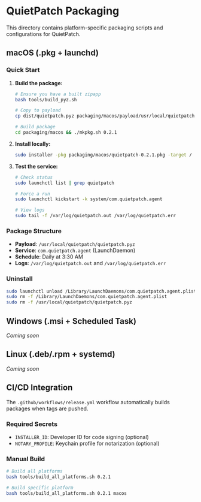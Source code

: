 # QuietPatch Packaging

This directory contains platform-specific packaging scripts and configurations for QuietPatch.

## macOS (.pkg + launchd)

### Quick Start

1. **Build the package:**
   ```bash
   # Ensure you have a built zipapp
   bash tools/build_pyz.sh
   
   # Copy to payload
   cp dist/quietpatch.pyz packaging/macos/payload/usr/local/quietpatch/
   
   # Build package
   cd packaging/macos && ./mkpkg.sh 0.2.1
   ```

2. **Install locally:**
   ```bash
   sudo installer -pkg packaging/macos/quietpatch-0.2.1.pkg -target /
   ```

3. **Test the service:**
   ```bash
   # Check status
   sudo launchctl list | grep quietpatch
   
   # Force a run
   sudo launchctl kickstart -k system/com.quietpatch.agent
   
   # View logs
   sudo tail -f /var/log/quietpatch.out /var/log/quietpatch.err
   ```

### Package Structure

- **Payload**: `/usr/local/quietpatch/quietpatch.pyz`
- **Service**: `com.quietpatch.agent` (LaunchDaemon)
- **Schedule**: Daily at 3:30 AM
- **Logs**: `/var/log/quietpatch.out` and `/var/log/quietpatch.err`

### Uninstall

```bash
sudo launchctl unload /Library/LaunchDaemons/com.quietpatch.agent.plist
sudo rm -f /Library/LaunchDaemons/com.quietpatch.agent.plist
sudo rm -f /usr/local/quietpatch/quietpatch.pyz
```

## Windows (.msi + Scheduled Task)

*Coming soon*

## Linux (.deb/.rpm + systemd)

*Coming soon*

## CI/CD Integration

The `.github/workflows/release.yml` workflow automatically builds packages when tags are pushed.

### Required Secrets

- `INSTALLER_ID`: Developer ID for code signing (optional)
- `NOTARY_PROFILE`: Keychain profile for notarization (optional)

### Manual Build

```bash
# Build all platforms
bash tools/build_all_platforms.sh 0.2.1

# Build specific platform
bash tools/build_all_platforms.sh 0.2.1 macos
```

